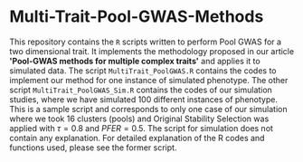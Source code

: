 # Multi-Trait-Pool-GWAS-Methods
This repository contains the `R` scripts written to perform Pool GWAS for a two dimensional trait. It implements the methodology proposed in our article **'Pool-GWAS methods for multiple complex traits'** and applies it to simulated data. The script `MultiTrait_PoolGWAS.R` contains the codes to implement our method for one instance of simulated phenotype. The other script `MultiTrait_PoolGWAS_Sim.R` contains the codes of our simulation studies, where we have simulated $100$ different instances of phenotype. This is a sample script and corresponds to only one case of our simulation where we took $16$ clusters (pools) and Original Stability Selection was applied with $\tau=0.8$ and $PFER=0.5$. The script for simulation does not contain any explanation. For detailed explanation of the R codes and functions used, please see the former script. 

